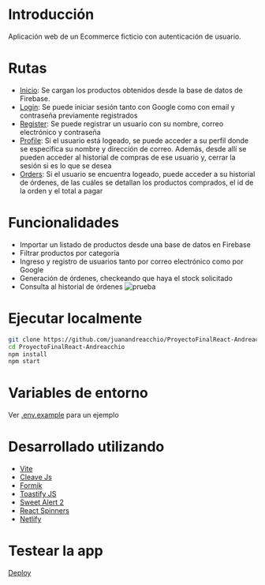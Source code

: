 # Introducción
Aplicación web de un Ecommerce ficticio con autenticación de usuario.

# Rutas
- [Inicio](https://telectronics.netlify.app/): Se cargan los productos obtenidos desde la base de datos de Firebase.
- [Login](https://telectronics.netlify.app/login): Se puede iniciar sesión tanto con Google como con email y contraseña previamente registrados
- [Register](https://telectronics.netlify.app/register): Se puede registrar un usuario con su nombre, correo electrónico y contraseña
- [Profile](https://telectronics.netlify.app/profile): Si el usuario está logeado, se puede acceder a su perfil donde se especifica su nombre y dirección de correo. Además, desde allí se pueden acceder al historial de compras de ese usuario y, cerrar la sesión si es lo que se desea
- [Orders](https://telectronics.netlify.app/orders): Si el usuario se encuentra logeado, puede acceder a su historial de órdenes, de las cuáles se detallan los productos comprados, el id de la orden y el total a pagar

# Funcionalidades
- Importar un listado de productos desde una base de datos en Firebase
- Filtrar productos por categoría
- Ingreso y registro de usuarios tanto por correo electrónico como por Google
- Generación de órdenes, checkeando que haya el stock solicitado
- Consulta al historial de órdenes
![prueba](https://github.com/juanandreacchio/ProyectoFinalReact-Andreacchio/assets/123515437/36e60b7a-80ef-4d1e-a6e8-30d82d4f8012)


# Ejecutar localmente
```sh
git clone https://github.com/juanandreacchio/ProyectoFinalReact-Andreacchio
cd ProyectoFinalReact-Andreacchio
npm install
npm start
```

# Variables de entorno
Ver [.env.example](https://github.com/juanandreacchio/ProyectoFinalReact-Andreacchio/blob/main/.env.example) para un ejemplo

# Desarrollado utilizando
- [Vite](https://vitejs.dev/)
- [Cleave Js](https://nosir.github.io/cleave.js/)
- [Formik](https://formik.org/)
- [Toastify JS](https://apvarun.github.io/toastify-js/)
- [Sweet Alert 2](https://sweetalert2.github.io/)
- [React Spinners](https://www.davidhu.io/react-spinners/)
- [Netlify](https://www.netlify.com/)



# Testear la app
  [Deploy](https://telectronics.netlify.app/)

